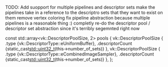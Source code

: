 

TODO:
Add suopport for multiple pipelines and descriptor sets
make the pipelines take in a reference to the descriptro sets that they want to exist on them 
remove vertex coloring
fix pipeline abstraction because multiple pipelines is a reasonable thing :)
completly re-do the descriptor pool / descriptor set abstraction since it's terribly segemnted right now

const std::array<vk::DescriptorPoolSize, 2> pools
        {
            vk::DescriptorPoolSize
            {
                .type            {vk::DescriptorType::eUniformBuffer},
                .descriptorCount {static_cast<std::uint32_t>(this->number_of_sets)}
            },
            vk::DescriptorPoolSize
            {
                .type            {vk::DescriptorType::eCombinedImageSampler},
                .descriptorCount {static_cast<std::uint32_t>(this->number_of_sets)}
            },
        };